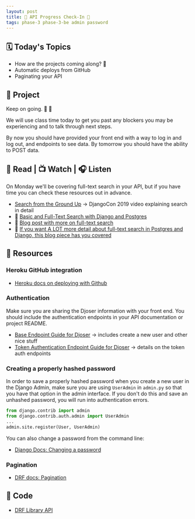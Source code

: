 ```yaml
---
layout: post
title: 🐻 API Progress Check-In 🐻
tags: phase-3 phase-3-be admin password
---
```


## 🗓️ Today's Topics

- How are the projects coming along? 👀
- Automatic deploys from GitHub
- Paginating your API

## 🎯 Project

Keep on going. 💪 🚀

We will use class time today to get you past any blockers you may be experiencing and to talk through next steps.

By now you should have provided your front end with a way to log in and log out, and endpoints to see data. By tomorrow you should have the ability to POST data.

## 📖 Read | 📺 Watch | 🎧 Listen

On Monday we'll be covering full-text search in your API, but if you have time you can check these resources out in advance.

- [Search from the Ground Up](https://www.youtube.com/watch?v=is3R8d420D4&list=PL2NFhrDSOxgXXUMIGOs8lNe2B-f4pXOX-&index=2) -> DjangoCon 2019 video explaining search in detail
- 📖 [Basic and Full-Text Search with Django and Postgres](https://testdriven.io/blog/django-search/)
- 📖 [Blog post with more on full-text search](https://www.netlandish.com/blog/2020/06/22/full-text-search-django-postgresql/)
- 📖 [If you want A LOT more detail about full-text search in Postgres and Django, this blog piece has you covered](https://pganalyze.com/blog/full-text-search-django-postgres)

## 🔖 Resources

### Heroku GitHub integration

- [Heroku docs on deploying with Github](https://devcenter.heroku.com/articles/github-integration)

### Authentication

Make sure you are sharing the Djoser information with your front end. You should include the authentication endpoints in your API documentation or project README.

- [Base Endpoint Guide for Djoser](https://djoser.readthedocs.io/en/latest/base_endpoints.html) -> includes create a new user and other nice stuff
- [Token Authentication Endpoint Guide for Djoser](https://djoser.readthedocs.io/en/latest/token_endpoints.html) -> details on the token auth endpoints

### Creating a properly hashed password

In order to save a properly hashed password when you create a new user in the Django Admin, make sure you are using `UserAdmin` in `admin.py` so that you have that option in the admin interface. If you don't do this and save an unhashed password, you will run into authentication errors.

```py
from django.contrib import admin
from django.contrib.auth.admin import UserAdmin
...
admin.site.register(User, UserAdmin)
```

You can also change a password from the command line:

- [Django Docs: Changing a password](https://docs.djangoproject.com/en/4.0/topics/auth/default/#changing-passwords)

### Pagination

- [DRF docs: Pagination](https://www.django-rest-framework.org/api-guide/pagination/)

## 👾 Code

- [DRF Library API](https://github.com/Momentum-Team-12/example-drf-library)

